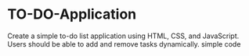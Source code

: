 # TO-DO-Application
Create a simple to-do list application using HTML, CSS, and JavaScript. Users should be able to add and remove tasks dynamically. simple code
